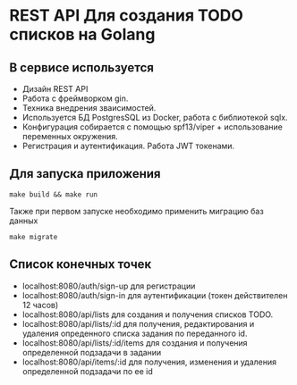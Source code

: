 # REST API Для создания TODO списков на Golang

## В сервисе используется

* Дизайн REST API 
* Работа с фреймворком gin.
* Техника внедрения зваисимостей. 
* Используется БД PostgresSQL из Docker, работа с библиотекой sqlx.
* Конфигурация собирается с помощью spf13/viper + использование переменных окружения.
* Регистрация и аутентификация. Работа JWT токенами.


## Для запуска приложения 
```
make build && make run
```

Также при первом запуске необходимо применить миграцию баз данных

```
make migrate
```

## Список конечных точек
* localhost:8080/auth/sign-up для регистрации
* localhost:8080/auth/sign-in для аутентификации (токен действителен 12 часов)
* localhost:8080/api/lists для создания и получения списков TODO.
* localhost:8080/api/lists/:id для получения, редактирования и удаления опреденного списка задания по переданного id.
* localhost:8080/api/lists/:id/items для создания и получения определенной подзадачи в задании
* localhost:8080/api/items/:id для получения, изменения и удаления определенной подзадачи по ее id